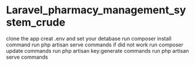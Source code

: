 # Laravel_pharmacy_management_system_crude

clone the app
creat .env and set your detabase 
run composer install command
run php artisan serve commands
if did not work 
run composer update commands
run php artisan key:generate commands
run php artisan serve commands
